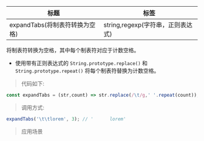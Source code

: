 |  标题   | 标签  |
|  ----  | ----  |
| expandTabs(将制表符转换为空格) | string,regexp(字符串，正则表达式) |

将制表符转换为空格，其中每个制表符对应于计数空格。

* 使用带有正则表达式的 `String.prototype.replace()` 和 `String.prototype.repeat()` 将每个制表符替换为计数空格。

> 代码如下:

```js
const expandTabs = (str,count) => str.replace(/\t/g,' '.repeat(count));
```

> 调用方式:

```js
expandTabs('\t\tlorem', 3); // '      lorem'
```

> 应用场景